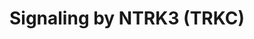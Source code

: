---
annotations:
- id: PW:0001193
  parent: signaling pathway
  type: Pathway Ontology
  value: kinase mediated signaling pathway
authors:
- ReactomeTeam
- DeSl
- Marvin M2
description: NTRK3 (TRKC) belongs to the family of neurotrophin receptor tyrosine
  kinases, which also includes NTRK1 (TRKA) and NTRK2 (TRKB). Neurotrophin-3 (NTF3,
  also known as NT-3) is the ligand for NTRK3. Similar to other NTRK receptors and
  receptor tyrosine kinases in general, ligand binding induces receptor dimerization
  followed by trans-autophosphorylation on conserved tyrosines in the intracellular
  (cytoplasmic) domain of the receptor (Lamballe et al. 1991, Philo et al. 1994, Tsoulfas
  et al. 1996, Yuen and Mobley 1999, Werner et al. 2014). These conserved tyrosines
  serve as docking sites for adaptor proteins that trigger downstream signaling cascades.
  Signaling through PLCG1 (Marsh and Palfrey 1996, Yuen and Mobley 1999, Huang and
  Reichardt 2001), PI3K (Yuen and Mobley 1999, Tognon et al. 2001, Huang and Reichardt
  2001, Morrison et al. 2002, Lannon et al. 2004, Jin et al. 2008) and RAS (Marsh
  and Palfrey 1996, Gunn-Moore et al. 1997, Yuen and Mobley 1999, Gromnitza et al.
  2018), downstream of activated NTRK3, regulates cell survival, proliferation and
  motility.<p>In the absence of its ligand, NTRK3 functions as a dependence receptor
  and triggers BAX and CASP9-dependent cell death (Tauszig-Delamasure et al. 2007,
  Ichim et al. 2013).<p>NTRK3 was reported to activate STAT3 through JAK2, but the
  exact mechanism has not been elucidated (Kim et al. 2016). NTRK3 was reported to
  interact with the adaptor protein SH2B2, but the biological role of this interaction
  has not been determined (Qian et al. 1998).<p>Receptor protein tyrosine phosphatases
  PTPRO and PTPRS (PTPsigma) negatively regulate NTRK3 signaling by dephosphorylating
  NTRK3 (Beltran et al. 2003, Faux et al. 2007, Hower et al. 2009, Tchetchelnitski
  et al. 2014). In addition to dephosphorylation of NTRK3 in-cis, the extracellular
  domain of pre-synaptic PTPRS can bind in-trans to extracellular domain of post-synaptic
  NTRK3, contributing to synapse formation (Takahashi et al. 2011, Coles et al. 2014).  View
  original pathway at [http://www.reactome.org/PathwayBrowser/#DIAGRAM=9034015 Reactome].
last-edited: 2021-01-25
organisms:
- Homo sapiens
redirect_from:
- /index.php/Pathway:WP4452
- /instance/WP4452
revision: null
schema-jsonld:
- '@context': https://schema.org/
  '@id': https://wikipathways.github.io/pathways/WP4452.html
  '@type': Dataset
  creator:
    '@type': Organization
    name: WikiPathways
  description: NTRK3 (TRKC) belongs to the family of neurotrophin receptor tyrosine
    kinases, which also includes NTRK1 (TRKA) and NTRK2 (TRKB). Neurotrophin-3 (NTF3,
    also known as NT-3) is the ligand for NTRK3. Similar to other NTRK receptors and
    receptor tyrosine kinases in general, ligand binding induces receptor dimerization
    followed by trans-autophosphorylation on conserved tyrosines in the intracellular
    (cytoplasmic) domain of the receptor (Lamballe et al. 1991, Philo et al. 1994,
    Tsoulfas et al. 1996, Yuen and Mobley 1999, Werner et al. 2014). These conserved
    tyrosines serve as docking sites for adaptor proteins that trigger downstream
    signaling cascades. Signaling through PLCG1 (Marsh and Palfrey 1996, Yuen and
    Mobley 1999, Huang and Reichardt 2001), PI3K (Yuen and Mobley 1999, Tognon et
    al. 2001, Huang and Reichardt 2001, Morrison et al. 2002, Lannon et al. 2004,
    Jin et al. 2008) and RAS (Marsh and Palfrey 1996, Gunn-Moore et al. 1997, Yuen
    and Mobley 1999, Gromnitza et al. 2018), downstream of activated NTRK3, regulates
    cell survival, proliferation and motility.<p>In the absence of its ligand, NTRK3
    functions as a dependence receptor and triggers BAX and CASP9-dependent cell death
    (Tauszig-Delamasure et al. 2007, Ichim et al. 2013).<p>NTRK3 was reported to activate
    STAT3 through JAK2, but the exact mechanism has not been elucidated (Kim et al.
    2016). NTRK3 was reported to interact with the adaptor protein SH2B2, but the
    biological role of this interaction has not been determined (Qian et al. 1998).<p>Receptor
    protein tyrosine phosphatases PTPRO and PTPRS (PTPsigma) negatively regulate NTRK3
    signaling by dephosphorylating NTRK3 (Beltran et al. 2003, Faux et al. 2007, Hower
    et al. 2009, Tchetchelnitski et al. 2014). In addition to dephosphorylation of
    NTRK3 in-cis, the extracellular domain of pre-synaptic PTPRS can bind in-trans
    to extracellular domain of post-synaptic NTRK3, contributing to synapse formation
    (Takahashi et al. 2011, Coles et al. 2014).  View original pathway at [http://www.reactome.org/PathwayBrowser/#DIAGRAM=9034015
    Reactome].
  keywords:
  - (NTF3:p-5Y-NTRK3
  - (PTPRO,PTPRS)
  - ADP
  - ATP
  - BAX
  - DAG and IP3
  - GDP
  - 'GDP '
  - 'GRB2-1 '
  - GRB2-1:SOS1
  - GTP
  - 'GTP '
  - H2O
  - IRS1
  - 'IRS1 '
  - Intrinsic Pathway
  - MyrG-SRC
  - 'MyrG-SRC '
  - 'MyrG-p-Y419-SRC '
  - NELFB
  - 'NELFB '
  - 'NTF3 '
  - NTF3 homodimer
  - NTF3:NTRK3 homodimer
  - NTF3:p-5Y-NTKR3
  - NTF3:p-5Y-NTRK3
  - NTRK3
  - 'NTRK3 '
  - NTRK3(32-495)
  - NTRK3(496-641)
  - 'NTRK3(496-641) '
  - NTRK3(496-641):NELFB
  - NTRK3(642-839)
  - PI(3,4,5)P3
  - PI(4,5)P2
  - 'PIK3CA '
  - PIK3CA:PIK3R1
  - 'PIK3R1 '
  - PIP3 activates AKT
  - PLCG1
  - 'PLCG1 '
  - 'PTPRO '
  - 'PTPRS '
  - Pi
  - Protein-protein
  - RAF/MAP kinase
  - 'S-Farn-Me KRAS4B '
  - 'S-Farn-Me PalmS NRAS '
  - 'S-Farn-Me-2xPalmS HRAS '
  - 'S-Farn-Me-PalmS KRAS4A '
  - 'SHC1-2 '
  - SHC1-2,SHC1-3
  - 'SHC1-3 '
  - 'SOS1 '
  - cascade
  - for Apoptosis
  - homodimer
  - homodimer,NTF3:p-5Y-NTRK3 homodimer:MyrG-p-Y419-SRC)
  - homodimer,NTF3:p-5Y-NTRK3 homodimer:MyrG-p-Y419-SRC):IRS1
  - homodimer:MyrG-SRC
  - homodimer:MyrG-p-Y419-SRC
  - homodimer:MyrG-p-Y419-SRC,(NTF3:p-5Y-NTRK3 homodimer,NTF3:p-5Y-NTRK3 homodimer:MyrG-p-Y419-SRC)
  - homodimer:PI3K
  - homodimer:PLCG1
  - homodimer:SHC1
  - homodimer:p-4Y-PLCG1
  - homodimer:p-Y-SHC1
  - homodimer:p-Y-SHC1:GRB2:SOS1
  - interactions at
  - p-4Y-PLCG1
  - 'p-4Y-PLCG1 '
  - 'p-5Y-NTRK3 '
  - 'p-Y272-SHC1-3 '
  - 'p-Y317-SHC1-2 '
  - p21 RAS:GDP
  - p21 RAS:GTP
  - signaling
  - synapses
  - unidentified caspase
  license: CC0
  name: Signaling by NTRK3 (TRKC)
seo: CreativeWork
title: Signaling by NTRK3 (TRKC)
wpid: WP4452
---